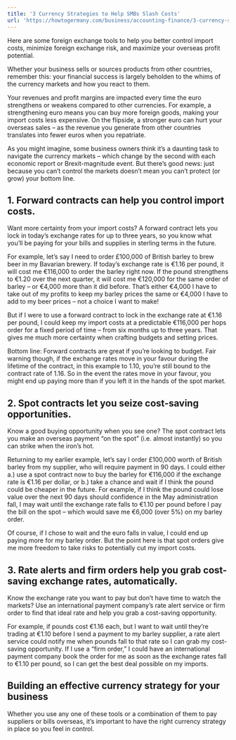 ```yaml
---
title: '3 Currency Strategies to Help SMBs Slash Costs'
url: 'https://howtogermany.com/business/accounting-finance/3-currency-strategies-to-help-smbs-slash-costs/'
---
```


Here are some foreign exchange tools to help you better control import costs, minimize foreign exchange risk, and maximize your overseas profit potential.

Whether your business sells or sources products from other countries, remember this: your financial success is largely beholden to the whims of the currency markets and how you react to them.

Your revenues and profit margins are impacted every time the euro strengthens or weakens compared to other currencies. For example, a strengthening euro means you can buy more foreign goods, making your import costs less expensive. On the flipside, a stronger euro can hurt your overseas sales – as the revenue you generate from other countries translates into fewer euros when you repatriate.

As you might imagine, some business owners think it’s a daunting task to navigate the currency markets – which change by the second with each economic report or Brexit-magnitude event. But there’s good news: just because you can’t control the markets doesn’t mean you can’t protect (or grow) your bottom line.


## 1. Forward contracts can help you control import costs.

Want more certainty from your import costs? A forward contract lets you lock in today’s exchange rates for up to three years, so you know what you’ll be paying for your bills and supplies in sterling terms in the future.

For example, let’s say I need to order £100,000 of British barley to brew beer in my Bavarian brewery. If today’s exchange rate is €1.16 per pound, it will cost me €116,000 to order the barley right now. If the pound strengthens to €1.20 over the next quarter, it will cost me €120,000 for the same order of barley – or €4,000 more than it did before. That’s either €4,000 I have to take out of my profits to keep my barley prices the same or €4,000 I have to add to my beer prices – not a choice I want to make!

But if I were to use a forward contract to lock in the exchange rate at €1.16 per pound, I could keep my import costs at a predictable €116,000 per hops order for a fixed period of time – from six months up to three years. That gives me much more certainty when crafting budgets and setting prices.

Bottom line: Forward contracts are great if you’re looking to budget. Fair warning though, if the exchange rates move in your favour during the lifetime of the contract, in this example to 1.10, you’re still bound to the contract rate of 1.16. So in the event the rates move in your favour, you might end up paying more than if you left it in the hands of the spot market.

## 2. Spot contracts let you seize cost-saving opportunities.

Know a good buying opportunity when you see one? The spot contract lets you make an overseas payment “on the spot” (i.e. almost instantly) so you can strike when the iron’s hot.

Returning to my earlier example, let’s say I order £100,000 worth of British barley from my supplier, who will require payment in 90 days. I could either a.) use a spot contract now to buy the barley for €116,000 if the exchange rate is €1.16 per dollar, or b.) take a chance and wait if I think the pound could be cheaper in the future. For example, if I think the pound could lose value over the next 90 days should confidence in the May administration fall, I may wait until the exchange rate falls to €1.10 per pound before I pay the bill on the spot – which would save me €6,000 (over 5%) on my barley order.

Of course, if I chose to wait and the euro falls in value, I could end up paying more for my barley order. But the point here is that spot orders give me more freedom to take risks to potentially cut my import costs.

## 3. Rate alerts and firm orders help you grab cost-saving exchange rates, automatically.

Know the exchange rate you want to pay but don’t have time to watch the markets? Use an international payment company’s rate alert service or firm order to find that ideal rate and help you grab a cost-saving opportunity.

For example, if pounds cost €1.16 each, but I want to wait until they’re trading at €1.10 before I send a payment to my barley supplier, a rate alert service could notify me when pounds fall to that rate so I can grab my cost-saving opportunity. If I use a “firm order,” I could have an international payment company book the order for me as soon as the exchange rates fall to €1.10 per pound, so I can get the best deal possible on my imports.


## Building an effective currency strategy for your business

Whether you use any one of these tools or a combination of them to pay suppliers or bills overseas, it’s important to have the right currency strategy in place so you feel in control.